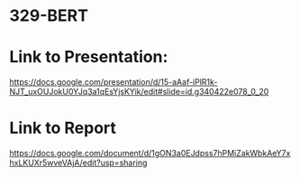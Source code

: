 # 329-BERT

# Link to Presentation:
https://docs.google.com/presentation/d/15-aAaf-iPlR1k-NJT_uxOUJokU0YJq3a1qEsYjsKYik/edit#slide=id.g340422e078_0_20


# Link to Report
https://docs.google.com/document/d/1gON3a0EJdpss7hPMiZakWbkAeY7xhxLKUXr5wveVAjA/edit?usp=sharing

